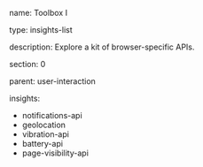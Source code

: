 name: Toolbox I

type: insights-list

description: Explore a kit of browser-specific APIs.

section: 0

parent: user-interaction

insights:
  - notifications-api
  - geolocation
  - vibration-api
  - battery-api
  - page-visibility-api
